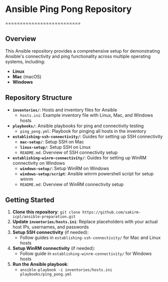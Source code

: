 # Ansible Ping Pong Repository
==========================

## Overview

This Ansible repository provides a comprehensive setup for demonstrating Ansible's connectivity and ping functionality across multiple operating systems, including:

* **Linux**
* **Mac** (macOS)
* **Windows**

## Repository Structure

* **`inventories/`**: Hosts and inventory files for Ansible
    + `hosts.ini`: Example inventory file with Linux, Mac, and Windows hosts
* **`playbooks/`**: Ansible playbooks for ping and connectivity testing
    + `ping_pong.yml`: Playbook for pinging all hosts in the inventory
* **`establishing-ssh-connectivity/`**: Guides for setting up SSH connectivity
    + **`mac-setup/`**: Setup SSH on Mac
    + **`linux-setup/`**: Setup SSH on Linux
    + `README.md`: Overview of SSH connectivity setup
* **`establishing-winrm-connectivity/`**: Guides for setting up WinRM connectivity on Windows
    + **`windows-setup/`**: Setup WinRM on Windows
    + **`windows-setup/script`**: Ansible winrm powershell script for setup winrm
    + `README.md`: Overview of WinRM connectivity setup

## Getting Started

1. **Clone this repository**: `git clone https://github.com/sakirm-icpl/ansible-preparation.git`
2. **Update `inventories/hosts.ini`**: Replace placeholders with your actual host IPs, usernames, and passwords
3. **Setup SSH connectivity** (if needed):
    * Follow guides in `establishing-ssh-connectivity/` for Mac and Linux hosts
4. **Setup WinRM connectivity** (if needed):
    * Follow guide in `establishing-winrm-connectivity/` for Windows hosts
5. **Run the Ansible playbook**:
    * `ansible-playbook -i inventories/hosts.ini playbooks/ping_pong.yml`

